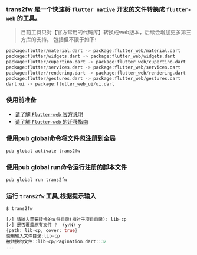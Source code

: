 ### trans2fw 是一个快速将 `flutter native`  开发的文件转换成 `flutter-web` 的工具。
> 目前工具只对【官方常用的代码库】转换成web版本，后续会增加更多第三方库的支持。
> 包括但不限于如下:
```dart
package:flutter/material.dart -> package:flutter_web/material.dart
package:flutter/widgets.dart -> package:flutter_web/widgets.dart
package:flutter/cupertino.dart -> package:flutter_web/cupertino.dart
package:flutter/services.dart -> package:flutter_web/services.dart
package:flutter/rendering.dart -> package:flutter_web/rendering.dart
package:flutter/gestures.dart -> package:flutter_web/gestures.dart
dart:ui -> package:flutter_web_ui/ui.dart
```


### 使用前准备
- [请了解 `Flutter-web` 官方说明](https://github.com/flutter/flutter_web/blob/master/README.md)
- [请了解 `Flutter-web` 的迁移指南](https://github.com/flutter/flutter_web/blob/master/docs/migration_guide.md)

### 使用pub global命令将文件包注册到全局
```dart
pub global activate trans2fw
```

### 使用pub global run命令运行注册的脚本文件 
```dart
pub global run trans2fw
```

### 运行 `trans2fw` 工具,根据提示输入
```dart
$ trans2fw

[✓] 请输入需要转换的文件目录(相对于项目目录): lib-cp
[✓] 是否覆盖原有文件 ?  (y/N) y
{path: lib-cp, cover: true}
使用输入文件目录:lib-cp
被转换的文件::lib-cp/Pagination.dart::32
...
```
